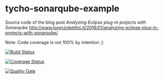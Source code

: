 # tycho-sonarqube-example

Source code of the blog post _Analyzing Eclipse plug-in projects with Sonarqube_ http://www.lorenzobettini.it/2018/01/analyzing-eclipse-plug-in-projects-with-sonarqube/

Note: Code coverage is not 100% by intention ;)

[![Build Status](https://travis-ci.org/LorenzoBettini/tycho-sonarqube-example.svg?branch=master)](https://travis-ci.org/LorenzoBettini/tycho-sonarqube-example)

[![Coverage Status](https://coveralls.io/repos/github/LorenzoBettini/tycho-sonarqube-example/badge.svg?branch=master)](https://coveralls.io/github/LorenzoBettini/tycho-sonarqube-example?branch=master)

[![Quality Gate](https://sonarcloud.io/api/badges/gate?key=example%3Aexample.parent)](https://sonarcloud.io/dashboard?id=example%3Aexample.parent)
